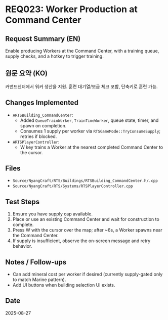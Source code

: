 # REQ023: Worker Production at Command Center

## Request Summary (EN)
Enable producing Workers at the Command Center, with a training queue, supply checks, and a hotkey to trigger training.

## 원문 요약 (KO)
커맨드센터에서 워커 생산을 지원. 훈련 대기열/보급 체크 포함, 단축키로 훈련 가능.

## Changes Implemented
- `ARTSBuilding_CommandCenter`:
  - Added `QueueTrainWorker`, `TrainTimeWorker`, queue state, timer, and spawn on completion.
  - Consumes 1 supply per worker via `RTSGameMode::TryConsumeSupply`; retries if blocked.
- `ARTSPlayerController`:
  - W key trains a Worker at the nearest completed Command Center to the cursor.

## Files
- `Source/NyangCraft/RTS/Buildings/RTSBuilding_CommandCenter.h/.cpp`
- `Source/NyangCraft/RTS/Systems/RTSPlayerController.cpp`

## Test Steps
1. Ensure you have supply cap available.
2. Place or use an existing Command Center and wait for construction to complete.
3. Press W with the cursor over the map; after ~6s, a Worker spawns near the Command Center.
4. If supply is insufficient, observe the on-screen message and retry behavior.

## Notes / Follow-ups
- Can add mineral cost per worker if desired (currently supply-gated only to match Marine pattern).
- Add UI buttons when building selection UI exists.

## Date
2025-08-27

